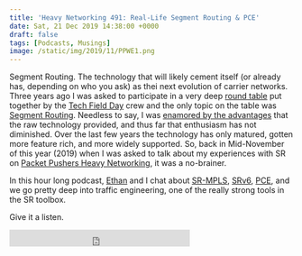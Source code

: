 ```yaml
---
title: 'Heavy Networking 491: Real-Life Segment Routing & PCE'
date: Sat, 21 Dec 2019 14:38:00 +0000
draft: false
tags: [Podcasts, Musings]
image: /static/img/2019/11/PPWE1.png
---
```


Segment Routing. The technology that will likely cement itself (or already has, depending on who you ask) as thei next evolution of carrier networks. Three years ago I was asked to participate in a very deep [round table](http://techfieldday.com/event/srr1/) put together by the [Tech Field Day](https://techfieldday.com/) crew and the only topic on the table was [Segment Routing](https://www.segment-routing.net). Needless to say, I was [enamored by the advantages](https://www.forwardingplane.net/post/care-segment-routing/) that the raw technology provided, and thus far that enthusiasm has not diminished. Over the last few years the technology has only matured, gotten more feature rich, and more widely supported. So, back in Mid-November of this year (2019) when I was asked to talk about my experiences with SR on [Packet Pushers Heavy Networking](https://packetpushers.net/podcast/heavy-networking-491-real-life-segment-routing-pce/), it was a no-brainer.

In this hour long podcast, [Ethan](https://ethancbanks.com/about/) and I chat about [SR-MPLS](https://www.segment-routing.net/tutorials/2016-09-27-segment-routing-mpls-data-plane/), [SRv6](https://www.segment-routing.net/tutorials/2017-12-05-srv6-introduction/), [PCE](https://packetpushers.net/pce-pcep-overview/), and we go pretty deep into traffic engineering, one of the really strong tools in the SR toolbox.

Give it a listen. 


<iframe width="320" height="30" src="https://packetpushers.net/?powerpress_embed=46786-podcast&amp;powerpress_player=mediaelement-audio" frameborder="0" scrolling="no"></iframe>
